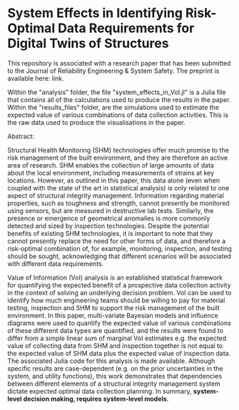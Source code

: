 # System Effects in Identifying Risk-Optimal Data Requirements for Digital Twins of Structures

This repository is associated with a research paper that has been submitted to the Journal of Reliability Engineering & System Safety.
The preprint is available here: link.

Within the "analysis" folder, the file "system_effects_in_VoI.jl" is a Julia file that contains all of the calculations used to produce the results in the paper.
Within the "results_files" folder, are the simulations used to estimate the expected value of various combinations of data collection activities. This is the raw data used to produce the visualisations in the paper.
 
Abstract:

Structural Health Monitoring (SHM) technologies offer much promise to the risk management of the built environment, and they are therefore an active area of research. SHM enables the collection of large amounts of data about the local environment, including measurements of strains at key locations. However, as outlined in this paper, this data alone (even when coupled with the state of the art in statistical analysis) is only related to one aspect of structural integrity management. Information regarding material properties, such as toughness and strength, cannot presently be monitored using sensors, but are measured in destructive lab tests. Similarly, the presence or emergence of geometrical anomalies is more commonly detected and sized by inspection technologies. Despite the potential benefits of existing SHM technologies, it is important to note that they cannot presently replace the need for other forms of data, and therefore a risk-optimal combination of, for example, monitoring, inspection, and testing should be sought, acknowledging that different scenarios will be associated with different data requirements.

Value of Information (VoI) analysis is an established statistical framework for quantifying the expected benefit of a prospective data collection activity in the context of solving an underlying decision problem. VoI can be used to identify how much engineering teams should be willing to pay for material testing, inspection and SHM to support the risk management of the built environment. In this paper, multi-variate Bayesian models and influence diagrams were used to quantify the expected value of various combinations of these different data types are quantified, and the results were found to differ from a simple linear sum of marginal VoI estimates e.g. the expected value of collecting data from SHM and inspection together is not equal to the expected value of SHM data plus the expected value of inspection data. The associated Julia code for this analysis is made available. Although specific results are case-dependent (e.g. on the prior uncertainties in the system, and utility functions), this work demonstrates that dependencies between different elements of a structural integrity management system dictate expected optimal data collection planning. In summary, **system-level decision making, requires system-level models**.
